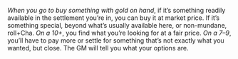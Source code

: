 *When you go to buy something with gold on hand*, if it’s something readily available in the settlement you’re in, you can buy it at market price. If it’s something special, beyond what’s usually available here, or non-mundane, roll+Cha. *On a 10+*, you find what you’re looking for at a fair price. *On a 7–9*, you’ll have to pay more or settle for something that’s not exactly what you wanted, but close. The GM will tell you what your options are.